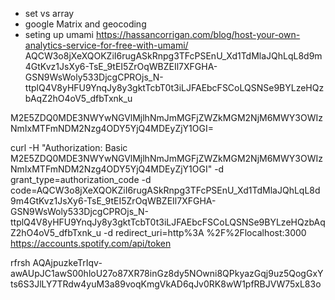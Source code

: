 -  set vs array
-  google Matrix and geocoding
-  seting up umami https://hassancorrigan.com/blog/host-your-own-analytics-service-for-free-with-umami/
   AQCW3o8jXeXQOKZiI6rugASkRnpg3TFcPSEnU_Xd1TdMlaJQhLqL8d9m4GtKvz1JsXy6-TsE_9tEI5ZrOqWBZEIl7XFGHA-GSN9WsWoly533DjcgCPROjs_N-ttplQ4V8yHFU9YnqJy8y3gktTcbT0t3iLJFAEbcFSCoLQSNSe9BYLzeHQzbAqZ2hO4oV5_dfbTxnk_u

M2E5ZDQ0MDE3NWYwNGVlMjlhNmJmMGFjZWZkMGM2NjM6MWY3OWIzNmIxMTFmNDM2Nzg4ODY5YjQ4MDEyZjY1OGI=

curl -H "Authorization: Basic M2E5ZDQ0MDE3NWYwNGVlMjlhNmJmMGFjZWZkMGM2NjM6MWY3OWIzNmIxMTFmNDM2Nzg4ODY5YjQ4MDEyZjY1OGI"
-d grant_type=authorization_code -d code=AQCW3o8jXeXQOKZiI6rugASkRnpg3TFcPSEnU_Xd1TdMlaJQhLqL8d9m4GtKvz1JsXy6-TsE_9tEI5ZrOqWBZEIl7XFGHA-GSN9WsWoly533DjcgCPROjs_N-ttplQ4V8yHFU9YnqJy8y3gktTcbT0t3iLJFAEbcFSCoLQSNSe9BYLzeHQzbAqZ2hO4oV5_dfbTxnk_u -d redirect_uri=http%3A
%2F%2Flocalhost:3000 https://accounts.spotify.com/api/token

rfrsh AQAjpuzkeTrIqv-awAUpJC1awS00hloU27o87XR78inGz8dy5NOwni8QPkyazGqj9uz5QogGxYts6S3JlLY7TRdw4yuM3a89voqKmgVkAD6qJv0RK8wW1pfRBJVW75xL83o
